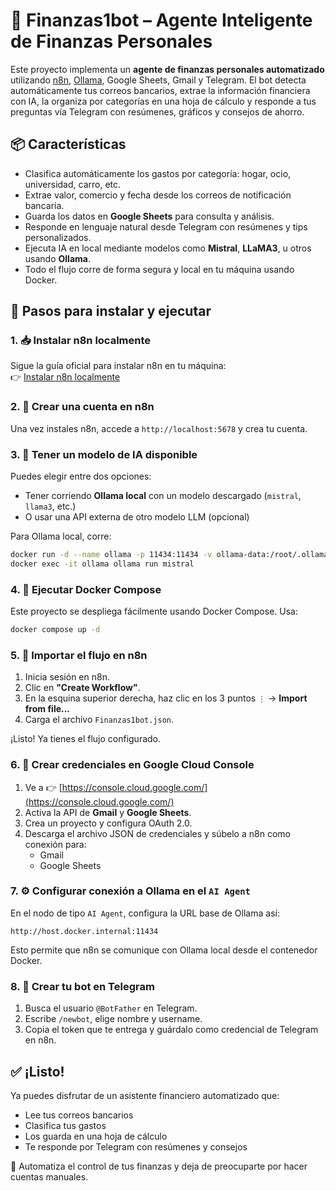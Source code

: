 # 🤖 Finanzas1bot – Agente Inteligente de Finanzas Personales

Este proyecto implementa un **agente de finanzas personales automatizado** utilizando [n8n](https://n8n.io), [Ollama](https://ollama.com/), Google Sheets, Gmail y Telegram. El bot detecta automáticamente tus correos bancarios, extrae la información financiera con IA, la organiza por categorías en una hoja de cálculo y responde a tus preguntas vía Telegram con resúmenes, gráficos y consejos de ahorro.

## 📦 Características

- Clasifica automáticamente los gastos por categoría: hogar, ocio, universidad, carro, etc.
- Extrae valor, comercio y fecha desde los correos de notificación bancaria.
- Guarda los datos en **Google Sheets** para consulta y análisis.
- Responde en lenguaje natural desde Telegram con resúmenes y tips personalizados.
- Ejecuta IA en local mediante modelos como **Mistral**, **LLaMA3**, u otros usando **Ollama**.
- Todo el flujo corre de forma segura y local en tu máquina usando Docker.

## 🚀 Pasos para instalar y ejecutar

### 1. 📥 Instalar n8n localmente

Sigue la guía oficial para instalar n8n en tu máquina:  
👉 [Instalar n8n localmente](https://docs.n8n.io/integrations/creating-nodes/test/run-node-locally/)

### 2. 📝 Crear una cuenta en n8n

Una vez instales n8n, accede a `http://localhost:5678` y crea tu cuenta.

### 3. 🤖 Tener un modelo de IA disponible

Puedes elegir entre dos opciones:
- Tener corriendo **Ollama local** con un modelo descargado (`mistral`, `llama3`, etc.)
- O usar una API externa de otro modelo LLM (opcional)

Para Ollama local, corre:

```bash
docker run -d --name ollama -p 11434:11434 -v ollama-data:/root/.ollama ollama/ollama
docker exec -it ollama ollama run mistral
```

### 4. 🐳 Ejecutar Docker Compose

Este proyecto se despliega fácilmente usando Docker Compose. Usa:

```bash
docker compose up -d
```

### 5. 📁 Importar el flujo en n8n

1. Inicia sesión en n8n.
2. Clic en **"Create Workflow"**.
3. En la esquina superior derecha, haz clic en los 3 puntos `⋮` → **Import from file...**
4. Carga el archivo `Finanzas1bot.json`.

¡Listo! Ya tienes el flujo configurado.

### 6. 🔐 Crear credenciales en Google Cloud Console

1. Ve a 👉 [https://console.cloud.google.com/](https://console.cloud.google.com/)
2. Activa la API de **Gmail** y **Google Sheets**.
3. Crea un proyecto y configura OAuth 2.0.
4. Descarga el archivo JSON de credenciales y súbelo a n8n como conexión para:
   - Gmail
   - Google Sheets

### 7. ⚙️ Configurar conexión a Ollama en el `AI Agent`

En el nodo de tipo `AI Agent`, configura la URL base de Ollama así:

```
http://host.docker.internal:11434
```

Esto permite que n8n se comunique con Ollama local desde el contenedor Docker.

### 8. 💬 Crear tu bot en Telegram

1. Busca el usuario `@BotFather` en Telegram.
2. Escribe `/newbot`, elige nombre y username.
3. Copia el token que te entrega y guárdalo como credencial de Telegram en n8n.

## ✅ ¡Listo!

Ya puedes disfrutar de un asistente financiero automatizado que:

- Lee tus correos bancarios
- Clasifica tus gastos
- Los guarda en una hoja de cálculo
- Te responde por Telegram con resúmenes y consejos

💸 Automatiza el control de tus finanzas y deja de preocuparte por hacer cuentas manuales.
